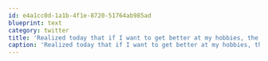 ```yaml
---
id: e4a1cc0d-1a1b-4f1e-8720-51764ab985ad
blueprint: text
category: twitter
title: 'Realized today that if I want to get better at my hobbies, the first step is to limit the number of them!'
caption: 'Realized today that if I want to get better at my hobbies, the first step is to limit the number of them!'
---
```

